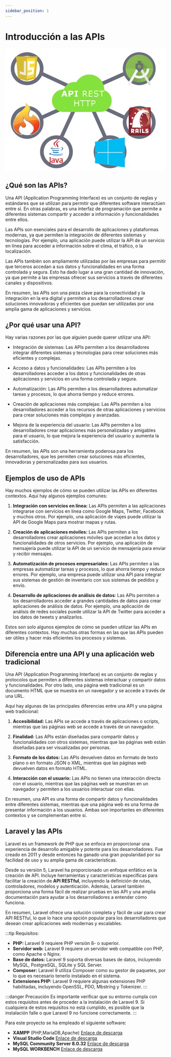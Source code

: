 ```yaml
---
sidebar_position: 1
---
```

# Introducción a las APIs
![Mi imagen](/assets/images/api_rest.png)


## ¿Qué son las APIs?

Una API (Application Programming Interface) es un conjunto de reglas y estándares que se utilizan para permitir que diferentes software interactúen entre sí. En otras palabras, es una interfaz de programación que permite a diferentes sistemas compartir y acceder a información y funcionalidades entre ellos.

Las APIs son esenciales para el desarrollo de aplicaciones y plataformas modernas, ya que permiten la integración de diferentes sistemas y tecnologías. Por ejemplo, una aplicación puede utilizar la API de un servicio en línea para acceder a información sobre el clima, el tráfico, o la localización.

Las APIs también son ampliamente utilizadas por las empresas para permitir que terceros accedan a sus datos y funcionalidades en una forma controlada y segura. Esto ha dado lugar a una gran cantidad de innovación, ya que permite a las empresas ofrecer sus servicios a través de diferentes canales y dispositivos.

En resumen, las APIs son una pieza clave para la conectividad y la integración en la era digital y permiten a los desarrolladores crear soluciones innovadoras y eficientes que puedan ser utilizadas por una amplia gama de aplicaciones y servicios.

## ¿Por qué usar una API?

Hay varias razones por las que alguien puede querer utilizar una API:

- Integración de sistemas: Las APIs permiten a los desarrolladores integrar diferentes sistemas y tecnologías para crear soluciones más eficientes y complejas.

- Acceso a datos y funcionalidades: Las APIs permiten a los desarrolladores acceder a los datos y funcionalidades de otras aplicaciones y servicios en una forma controlada y segura.

- Automatización: Las APIs permiten a los desarrolladores automatizar tareas y procesos, lo que ahorra tiempo y reduce errores.

- Creación de aplicaciones más complejas: Las APIs permiten a los desarrolladores acceder a los recursos de otras aplicaciones y servicios para crear soluciones más complejas y avanzadas.

- Mejora de la experiencia del usuario: Las APIs permiten a los desarrolladores crear aplicaciones más personalizadas y amigables para el usuario, lo que mejora la experiencia del usuario y aumenta la satisfacción.

En resumen, las APIs son una herramienta poderosa para los desarrolladores, que les permiten crear soluciones más eficientes, innovadoras y personalizadas para sus usuarios.

## Ejemplos de uso de APIs

Hay muchos ejemplos de cómo se pueden utilizar las APIs en diferentes contextos. Aquí hay algunos ejemplos comunes:

1. **Integración con servicios en línea:** Las APIs permiten a las aplicaciones integrarse con servicios en línea como Google Maps, Twitter, Facebook y muchos otros. Por ejemplo, una aplicación de viajes puede utilizar la API de Google Maps para mostrar mapas y rutas.

2. **Creación de aplicaciones móviles:** Las APIs permiten a los desarrolladores crear aplicaciones móviles que accedan a los datos y funcionalidades de otros servicios. Por ejemplo, una aplicación de mensajería puede utilizar la API de un servicio de mensajería para enviar y recibir mensajes.

3. **Automatización de procesos empresariales:** Las APIs permiten a las empresas automatizar tareas y procesos, lo que ahorra tiempo y reduce errores. Por ejemplo, una empresa puede utilizar una API para integrar sus sistemas de gestión de inventario con sus sistemas de pedidos y envío.

4. **Desarrollo de aplicaciones de análisis de datos**: Las APIs permiten a los desarrolladores acceder a grandes cantidades de datos para crear aplicaciones de análisis de datos. Por ejemplo, una aplicación de análisis de redes sociales puede utilizar la API de Twitter para acceder a los datos de tweets y analizarlos.

Estos son solo algunos ejemplos de cómo se pueden utilizar las APIs en diferentes contextos. Hay muchas otras formas en las que las APIs pueden ser útiles y hacer más eficientes los procesos y sistemas.

## Diferencia entre una API y una aplicación web tradicional

Una API (Application Programming Interface) es un conjunto de reglas y protocolos que permiten a diferentes sistemas interactuar y compartir datos y funcionalidades. Por otro lado, una página web tradicional es un documento HTML que se muestra en un navegador y se accede a través de una URL.

Aquí hay algunas de las principales diferencias entre una API y una página web tradicional:

1. **Accesibilidad:**  Las APIs se accede a través de aplicaciones o scripts, mientras que las páginas web se accede a través de un navegador.

2. **Finalidad:** Las APIs están diseñadas para compartir datos y funcionalidades con otros sistemas, mientras que las páginas web están diseñadas para ser visualizadas por personas.

3. **Formato de los datos:** Las APIs devuelven datos en formato de texto plano o en formato JSON o XML, mientras que las páginas web devuelven datos en formato HTML.

4. **Interacción con el usuario:** Las APIs no tienen una interacción directa con el usuario, mientras que las páginas web se muestran en un navegador y permiten a los usuarios interactuar con ellas.

En resumen, una API es una forma de compartir datos y funcionalidades entre diferentes sistemas, mientras que una página web es una forma de presentar información a los usuarios. Ambas son importantes en diferentes contextos y se complementan entre sí.

## Laravel y las APIs
Laravel es un framework de PHP que se enfoca en proporcionar una experiencia de desarrollo amigable y potente para los desarrolladores. Fue creado en 2011 y desde entonces ha ganado una gran popularidad por su facilidad de uso y su amplia gama de características.

Desde su versión 5, Laravel ha proporcionado un enfoque enfático en la creación de API. Incluye herramientas y características específicas para facilitar la creación de **API RESTful**, incluyendo la definición de rutas, controladores, modelos y autenticación. Además, Laravel también proporciona una forma fácil de realizar pruebas en las API y una amplia documentación para ayudar a los desarrolladores a entender cómo funciona.

En resumen, Laravel ofrece una solución completa y fácil de usar para crear API RESTful, lo que lo hace una opción popular para los desarrolladores que desean crear aplicaciones web modernas y escalables.

:::tip Requisitos:

- **PHP:** Laravel 9 requiere PHP versión 8- o superior.
- **Servidor web:** Laravel 9 requiere un servidor web compatible con PHP, como Apache o Nginx.
- **Base de datos:** Laravel 9 soporta diversas bases de datos, incluyendo MySQL, PostgreSQL, SQLite y SQL Server.
- **Composer:** Laravel 9 utiliza Composer como su gestor de paquetes, por lo que es necesario tenerlo instalado en el sistema.
- **Extensiones PHP:** Laravel 9 requiere algunas extensiones PHP habilitadas, incluyendo OpenSSL, PDO, Mbstring y Tokenizer.
:::

:::danger Precaución
Es importante verificar que su entorno cumpla con estos requisitos antes de proceder a la instalación de Laravel 9. Si cualquiera de estos requisitos no está cumplido, es posible que la instalación falle o que Laravel 9 no funcione correctamente.
:::

Para este proyecto se ha empleado el siguiente software:

- **XAMPP** (PHP,MariaDB,Apache) [Enlace de descarga](https://www.apachefriends.org/es/download.html)
- **Visual Studio Code** [Enlace de descarga](https://code.visualstudio.com/download)
- **MySQL Community Server 8.0.32** [Enlace de descarga](https://dev.mysql.com/downloads/mysql/)
- **MySQL WORKBENCH** [Enlace de descarga](https://www.mysql.com/products/workbench/)